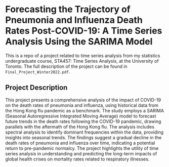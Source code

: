 # Forecasting the Trajectory of Pneumonia and Influenza Death Rates Post-COVID-19: A Time Series Analysis Using the SARIMA Model 

This is a repo of a project related to time series analysis from my statistics undergraduate course, STA457: Time Series Analysis, at the University of Toronto. The full description of the project can be found in `Final_Project_Winter2022.pdf`.

## Project Description

This project presents a comprehensive analysis of the impact of COVID-19 on the death rates of pneumonia and influenza, using historical data from the Hong Kong flu pandemic as a benchmark. The study employs a SARIMA (Seasonal Autoregressive Integrated Moving Average) model to forecast future trends in the death rates following the COVID-19 pandemic, drawing parallels with the aftermath of the Hong Kong flu. The analysis includes spectral analysis to identify dominant frequencies within the data, providing insights into seasonal trends. The findings suggest a gradual decline in the death rates of pneumonia and influenza over time, indicating a potential return to pre-pandemic normalcy. The project highlights the utility of time series analysis in understanding and predicting the long-term impacts of global health crises on mortality rates related to respiratory illnesses.


